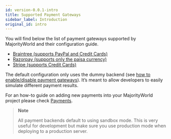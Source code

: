 ```yaml
---
id: version-0.0.1-intro
title: Supported Payment Gateways
sidebar_label: Introduction
original_id: intro
---
```


You will find below the list of payment gateways supported by MajorityWorld and their configuration guide.

- [Braintree (supports PayPal and Credit Cards)](/docs/payment-gateways/braintree)
- [Razorpay (supports only the paisa currency)](/docs/payment-gateways/razorpay)
- [Stripe (supports Credit Cards)](/docs/payment-gateways/stripe)

The default configuration only uses the dummy backend (see [how to enable/disable payment gateways](/docs/getting-started/configuration#payments-gateways)). It’s meant to allow developers to easily simulate different payment results.

For an how-to guide on adding new payments into your MajorityWorld project please check [Payments](/docs/guides/payments).

> **Note**
>
> All payment backends default to using sandbox mode. This is very useful for development but make sure you use production mode when deploying to a production server.